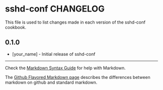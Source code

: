 sshd-conf CHANGELOG
===================

This file is used to list changes made in each version of the sshd-conf cookbook.

0.1.0
-----
- [your_name] - Initial release of sshd-conf

- - -
Check the [Markdown Syntax Guide](http://daringfireball.net/projects/markdown/syntax) for help with Markdown.

The [Github Flavored Markdown page](http://github.github.com/github-flavored-markdown/) describes the differences between markdown on github and standard markdown.
